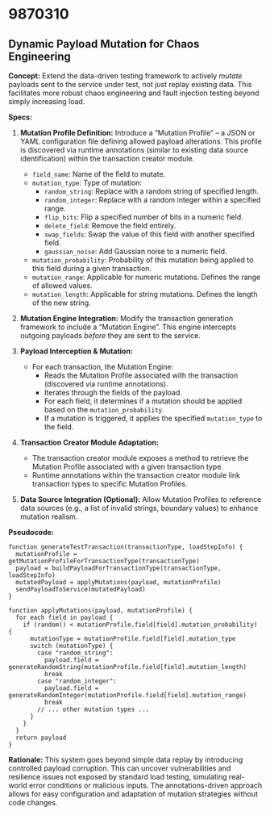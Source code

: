 # 9870310

## Dynamic Payload Mutation for Chaos Engineering

**Concept:** Extend the data-driven testing framework to actively *mutate* payloads sent to the service under test, not just replay existing data. This facilitates more robust chaos engineering and fault injection testing beyond simply increasing load.

**Specs:**

1.  **Mutation Profile Definition:** Introduce a “Mutation Profile” – a JSON or YAML configuration file defining allowed payload alterations.  This profile is discovered via runtime annotations (similar to existing data source identification) within the transaction creator module. 
    *   `field_name`: Name of the field to mutate.
    *   `mutation_type`:  Type of mutation:
        *   `random_string`: Replace with a random string of specified length.
        *   `random_integer`: Replace with a random integer within a specified range.
        *   `flip_bits`:  Flip a specified number of bits in a numeric field.
        *   `delete_field`: Remove the field entirely.
        *   `swap_fields`: Swap the value of this field with another specified field.
        *   `gaussian_noise`: Add Gaussian noise to a numeric field.
    *   `mutation_probability`: Probability of this mutation being applied to this field during a given transaction.
    *   `mutation_range`:  Applicable for numeric mutations. Defines the range of allowed values.
    *   `mutation_length`:  Applicable for string mutations. Defines the length of the new string.

2.  **Mutation Engine Integration:** Modify the transaction generation framework to include a “Mutation Engine”.  This engine intercepts outgoing payloads *before* they are sent to the service.

3.  **Payload Interception & Mutation:**
    *   For each transaction, the Mutation Engine:
        *   Reads the Mutation Profile associated with the transaction (discovered via runtime annotations).
        *   Iterates through the fields of the payload.
        *   For each field, it determines if a mutation should be applied based on the `mutation_probability`.
        *   If a mutation is triggered, it applies the specified `mutation_type` to the field.

4.  **Transaction Creator Module Adaptation:**
    *   The transaction creator module exposes a method to retrieve the Mutation Profile associated with a given transaction type.
    *   Runtime annotations within the transaction creator module link transaction types to specific Mutation Profiles.

5.  **Data Source Integration (Optional):**  Allow Mutation Profiles to reference data sources (e.g., a list of invalid strings, boundary values) to enhance mutation realism.

**Pseudocode:**

```
function generateTestTransaction(transactionType, loadStepInfo) {
  mutationProfile = getMutationProfileForTransactionType(transactionType)
  payload = buildPayloadForTransactionType(transactionType, loadStepInfo)
  mutatedPayload = applyMutations(payload, mutationProfile)
  sendPayloadToService(mutatedPayload)
}

function applyMutations(payload, mutationProfile) {
  for each field in payload {
    if (random() < mutationProfile.field[field].mutation_probability) {
      mutationType = mutationProfile.field[field].mutation_type
      switch (mutationType) {
        case "random_string":
          payload.field = generateRandomString(mutationProfile.field[field].mutation_length)
          break
        case "random_integer":
          payload.field = generateRandomInteger(mutationProfile.field[field].mutation_range)
          break
        // ... other mutation types ...
      }
    }
  }
  return payload
}
```

**Rationale:** This system goes beyond simple data replay by introducing controlled payload corruption.  This can uncover vulnerabilities and resilience issues not exposed by standard load testing, simulating real-world error conditions or malicious inputs. The annotations-driven approach allows for easy configuration and adaptation of mutation strategies without code changes.